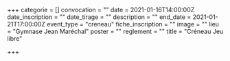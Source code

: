 +++
categorie = []
convocation = ""
date = 2021-01-16T14:00:00Z
date_inscription = ""
date_tirage = ""
description = ""
end_date = 2021-01-21T17:00:00Z
event_type = "creneau"
fiche_inscription = ""
image = ""
lieu = "Gymnase Jean Maréchal"
poster = ""
reglement = ""
title = "Créneau Jeu libre"

+++
